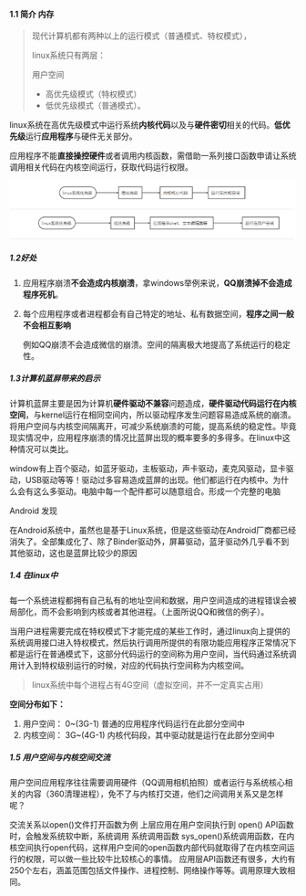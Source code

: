 #### 1.1 简介 内存

> 现代计算机都有两种以上的运行模式（普通模式、特权模式），
>
> linux系统只有两层：
>
> 用户空间
>
> - 高优先级模式（特权模式）
> - 低优先级模式（普通模式）。

​		linux系统在高优先级模式中运行系统**内核代码**以及与**硬件密切**相关的代码。**低优先级**运行**应用程序**与硬件无关部分。

​		应用程序不能**直接操控硬件**或者调用内核函数，需借助一系列接口函数申请让系统调用相关代码在内核空间运行，获取代码运行权限。

![image-20200513185154168](img/1.png)

 

##### 1.2好处

1. ​	应用程序崩溃**不会造成内核崩溃**，拿windows举例来说，**QQ崩溃掉不会造成程序死机**。

2. ​	每个应用程序或者进程都会有自己特定的地址、私有数据空间，**程序之间一般不会相互影响**		

   ​    例如QQ崩溃不会造成微信的崩溃。空间的隔离极大地提高了系统运行的稳定性。





##### 1.3计算机蓝屏带来的启示

​		计算机蓝屏主要是因为计算机**硬件驱动不兼容**问题造成，**硬件驱动代码运行在内核空间**，与kernel运行在相同空间内，所以驱动程序发生问题容易造成系统的崩溃。将用户空间与内核空间隔离开，可减少系统崩溃的可能，提高系统的稳定性。毕竟现实情况中，应用程序崩溃的情况比蓝屏出现的概率要多的多得多。在linux中这种情况可以类比。

​		window有上百个驱动，如蓝牙驱动，主板驱动，声卡驱动，麦克风驱动，显卡驱动，USB驱动等等！驱动过多容易造成蓝屏的出现。他们都运行在内核中。为什么会有这么多驱动。电脑中每一个配件都可以随意组合。形成一个完整的电脑

Android 发现

​		在Android系统中，虽然也是基于Linux系统，但是这些驱动在Android厂商都已经消失了。全部集成化了、除了Binder驱动外，屏幕驱动，蓝牙驱动外几乎看不到其他驱动，这也是蓝屏比较少的原因

##### 1.4 在linux中

​		每一个系统进程都拥有自己私有的地址空间和数据，用户空间造成的进程错误会被局部化，而不会影响到内核或者其他进程。（上面所说QQ和微信的例子）。

​		当用户进程需要完成在特权模式下才能完成的某些工作时，通过linux向上提供的系统调用接口进入特权模式，然后执行调用所提供的有限功能
​		应用程序正常情况下都是运行在普通模式下，这部分代码运行的空间称为用户空间，当代码通过系统调用计入到特权级别运行的时候，对应的代码执行空间称为内核空间。

> linux系统中每个进程占有4G空间（虚拟空间，并不一定真实占用）

**空间分布如下：**

1. 用户空间： 0~(3G-1) 普通的应用程序代码运行在此部分空间中
2. 内核空间： 3G~(4G-1) 内核代码段，其中驱动就是运行在此部分空间中

##### 1.5 用户空间与内核空间交流

​		用户空间应用程序往往需要调用硬件（QQ调用相机拍照）或者运行与系统核心相关的内容（360清理进程），免不了与内核打交道，他们之间调用关系又是怎样呢？

交流关系以open()文件打开函数为例
上层应用在用户空间执行到 open() API函数时，会触发系统软中断，系统调用 系统调用函数 sys_open()系统调用函数，在内核空间执行open代码，这样用户空间的open函数内部代码就取得了在内核空间运行的权限，可以做一些比较牛比较核心的事情。
应用层API函数还有很多，大约有250个左右，涵盖范围包括文件操作、进程控制、网络操作等等。调用原理大致相同。

 

